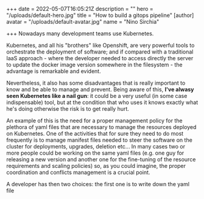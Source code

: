 +++
date = 2022-05-07T16:05:21Z
description = ""
hero = "/uploads/default-hero.jpg"
title = "How to build a gitops pipeline"
[author]
avatar = "/uploads/default-avatar.jpg"
name = "Nino Sirchia"

+++
Nowadays many development teams use Kubernetes. 

Kubernetes, and all his "brothers" like Openshift, are very powerful tools to orchestrate the deployment of software; and if compared with a traditional IaaS approach - where the developer needed to access directly the server to update the docker image version somewhere in the filesystem - the advantage is remarkable and evident.

Nevertheless, it also has some disadvantages that is really important to know and be able to manage and prevent. Being aware of this, **I've alwasy seen Kubernetes like a nail gun**: it could be a very useful (in some case indispensable) tool, but at the condition that who uses it knows exactly what he's doing otherwise the risk is to get really hurt.

An example of this is the need for a proper management policy for the plethora of yaml files that are necessary to manage the resources deployed on Kubernetes. One of the activities that for sure they need to do most frequently is to manage manifest files needed to steer the software on the cluster for deployments, upgrades, deletion etc... In many cases two or more people could be working on the same yaml files (e.g. one guy for releasing a new version and another one for the fine-tuning of the resource requirements and scaling policies) so, as you could imagine, the proper coordination and conflicts management is a crucial point.

A developer has then two choices: the first one is to write down the yaml file 